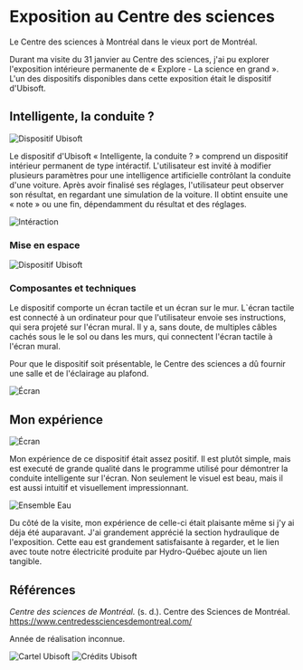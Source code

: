 # Exposition au Centre des sciences

Le Centre des sciences à Montréal dans le vieux port de Montréal.

Durant ma visite du 31 janvier au Centre des sciences, j'ai pu explorer l'exposition intérieure permanente de « Explore - La science en grand ». L'un des dispositifs disponibles dans cette exposition était le dispositif d'Ubisoft.

## Intelligente, la conduite ?
![Dispositif Ubisoft](./img/ubisoft_ensemble.jpg)

Le dispositif d'Ubisoft « Intelligente, la conduite ? » comprend un dispositif intérieur permanent de type intéractif. L'utilisateur est invité à modifier plusieurs paramètres pour une intelligence artificielle contrôlant  la conduite d'une voiture. Après avoir finalisé ses réglages, l'utilisateur peut observer son résultat, en regardant une simulation de la voiture. Il obtint ensuite une « note » ou une fin, dépendamment du résultat et des réglages.

![Intéraction](./img/ubisoft_interaction.jpg "William Briand, photographié par Sean Larry Driesen")

### Mise en espace

![Dispositif Ubisoft](./img/ubisoft_ensemble.jpg)

### Composantes et techniques

Le dispositif comporte un écran tactile et un écran sur le mur. L`écran tactile est connecté à un ordinateur pour que l'utilisateur envoie ses instructions, qui sera projeté sur l'écran mural. Il y a, sans doute, de multiples câbles cachés sous le le sol ou dans les murs, qui connectent l'écran tactile à l'écran mural.

Pour que le dispositif soit présentable, le Centre des sciences a dû fournir une salle et de l'éclairage au plafond.

![Écran](./img/ubisoft_projecteur.jpg)

## Mon expérience
![Écran](./img/ubisoft_ecran.jpg)

Mon expérience de ce dispositif était assez positif. Il est plutôt simple, mais est executé de grande qualité dans le programme utilisé pour démontrer la conduite intelligente sur l'écran. Non seulement le visuel est beau, mais il est aussi intuitif et visuellement impressionnant.

![Ensemble Eau](./img/ensemble_eau.jpg "William Briand et Delphine Gagnon, photographié par Sean Larry Driesen")

Du côté de la visite, mon expérience de celle-ci était plaisante même si j'y ai déja été auparavant. J'ai grandement apprécié la section hydraulique de l'exposition. Cette eau est grandement satisfaisante à regarder, et le lien avec toute notre électricité produite par Hydro-Québec ajoute un lien tangible.

## Références
*Centre des sciences de Montréal.* (s. d.). Centre des Sciences de Montréal. https://www.centredessciencesdemontreal.com/

Année de réalisation inconnue.

![Cartel Ubisoft](./img/ubisoft_cartel.jpg)
![Crédits Ubisoft](./img/ubisoft_credits.jpg)
